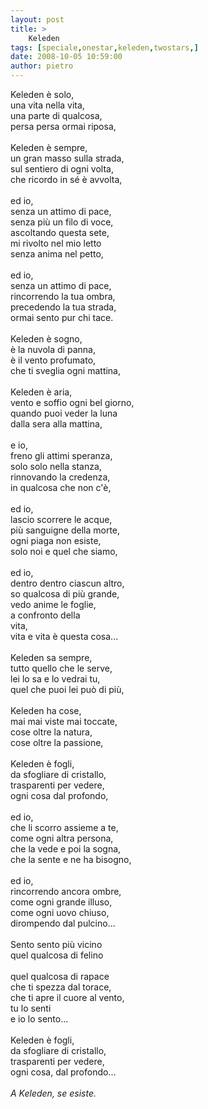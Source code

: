 ```yaml
---
layout: post
title: >
    Keleden
tags: [speciale,onestar,keleden,twostars,]
date: 2008-10-05 10:59:00
author: pietro
---
```

Keleden è solo,<br/>una vita nella vita,<br/>una parte di qualcosa,<br/>persa persa ormai riposa,<br/><br/>Keleden è sempre,<br/>un gran masso sulla strada,<br/>sul sentiero di ogni volta,<br/>che ricordo in sé è avvolta,<br/><br/>ed io,<br/>senza un attimo di pace,<br/>senza più un filo di voce,<br/>ascoltando questa sete,<br/>mi rivolto nel mio letto<br/>senza anima nel petto,<br/><br/>ed io,<br/>senza un attimo di pace,<br/>rincorrendo la tua ombra,<br/>precedendo la tua strada,<br/>ormai sento pur chi tace.<br/><br/>Keleden è sogno,<br/>è la nuvola di panna,<br/>è il vento profumato,<br/>che ti sveglia ogni mattina,<br/><br/>Keleden è aria,<br/>vento e soffio ogni bel giorno,<br/>quando puoi veder la luna<br/>dalla sera alla mattina,<br/><br/>e io,<br/>freno gli attimi speranza,<br/>solo solo nella stanza,<br/>rinnovando la credenza,<br/>in qualcosa che non c'è,<br/><br/>ed io,<br/>lascio scorrere le acque,<br/>più sanguigne della morte,<br/>ogni piaga non esiste,<br/>solo noi e quel che siamo,<br/><br/>ed io,<br/>dentro dentro ciascun altro,<br/>so qualcosa di più grande,<br/>vedo anime le foglie,<br/>a confronto della<br/>vita,<br/>vita e vita è questa cosa...<br/><br/>Keleden sa sempre,<br/>tutto quello che le serve,<br/>lei lo sa e lo vedrai tu,<br/>quel che puoi lei può di più,<br/><br/>Keleden ha cose,<br/>mai mai viste mai toccate,<br/>cose oltre la natura,<br/>cose oltre la passione,<br/><br/>Keleden è fogli,<br/>da sfogliare di cristallo,<br/>trasparenti per vedere,<br/>ogni cosa dal profondo,<br/><br/>ed io,<br/>che li scorro assieme a te,<br/>come ogni altra persona,<br/>che la vede e poi la sogna,<br/>che la sente e ne ha bisogno,<br/><br/>ed io,<br/>rincorrendo ancora ombre,<br/>come ogni grande illuso,<br/>come ogni uovo chiuso,<br/>dirompendo dal pulcino...<br/><br/>Sento sento più vicino<br/>quel qualcosa di felino<br/><br/>quel qualcosa di rapace<br/>che ti spezza dal torace,<br/>che ti apre il cuore al vento,<br/>tu lo senti<br/>e io lo sento...<br/><br/>Keleden è fogli,<br/>da sfogliare di cristallo,<br/>trasparenti per vedere,<br/>ogni cosa, dal profondo...<br/><br/><span style="font-style: italic">A Keleden, se esiste.</span>

